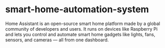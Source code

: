 # smart-home-automation-system
Home Assistant is an open-source smart home platform made by a global community of developers and users. It runs on devices like Raspberry Pi and lets you control and automate smart home gadgets like lights, fans, sensors, and cameras — all from one dashboard.
